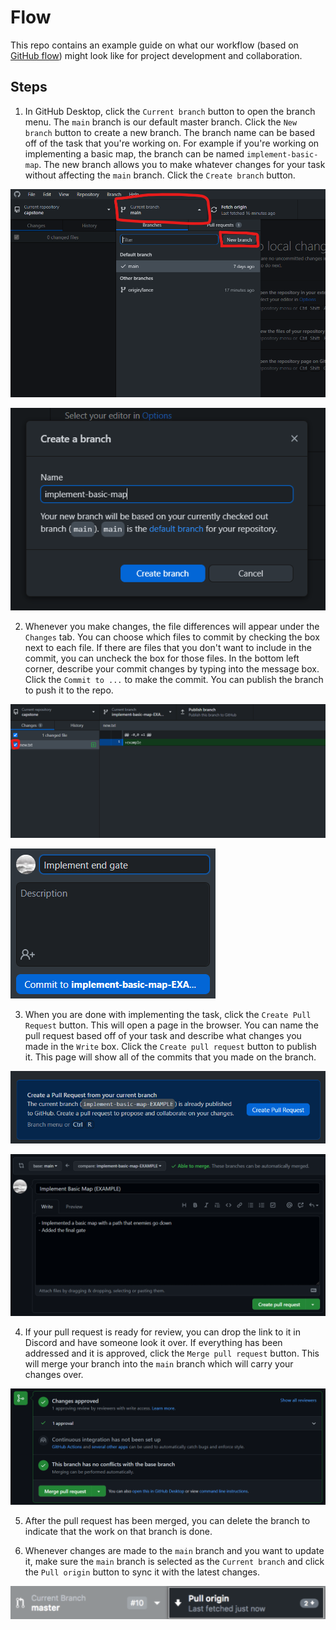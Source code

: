# Flow

This repo contains an example guide on what our workflow (based on [GitHub flow](https://docs.github.com/en/get-started/quickstart/github-flow)) might look like for project development and collaboration.

## Steps

1. In GitHub Desktop, click the `Current branch` button to open the branch menu. The `main` branch is our default master branch. Click the `New branch` button to create a new branch. The branch name can be based off of the task that you're working on. For example if you're working on implementing a basic map, the branch can be named `implement-basic-map`. The new branch allows you to make whatever changes for your task without affecting the `main` branch. Click the `Create branch` button.

![Image 01][image01]

![Image 02][image02]

2. Whenever you make changes, the file differences will appear under the `Changes` tab. You can choose which files to commit by checking the box next to each file. If there are files that you don't want to include in the commit, you can uncheck the box for those files. In the bottom left corner, describe your commit changes by typing into the message box. Click the `Commit to ...` to make the commit. You can publish the branch to push it to the repo.

![Image 03][image03]

![Image 04][image04]

3. When you are done with implementing the task, click the `Create Pull Request` button. This will open a page in the browser. You can name the pull request based off of your task and describe what changes you made in the `Write` box. Click the `Create pull request` button to publish it. This page will show all of the commits that you made on the branch.

![Image 05][image05]

![Image 06][image06]

4. If your pull request is ready for review, you can drop the link to it in Discord and have someone look it over. If everything has been addressed and it is approved, click the `Merge pull request` button. This will merge your branch into the `main` branch which will carry your changes over.

![Image 07][image07]

5. After the pull request has been merged, you can delete the branch to indicate that the work on that branch is done.

6. Whenever changes are made to the `main` branch and you want to update it, make sure the `main` branch is selected as the `Current branch` and click the `Pull origin` button to sync it with the latest changes.

![Image08][image08]

[image01]: docs/images/image01.png
[image02]: docs/images/image02.png
[image03]: docs/images/image03.png
[image04]: docs/images/image04.png
[image05]: docs/images/image05.png
[image06]: docs/images/image06.png
[image07]: docs/images/image07.png
[image08]: docs/images/image08.png
